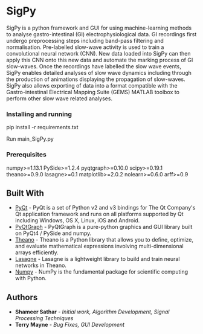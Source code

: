 # SigPy

SigPy is a python framework and GUI for using machine-learning methods to analyse gastro-intestinal (GI) electrophysiological data. GI recordings first undergo preprocessing steps including band-pass filtering and normalisation. Pre-labelled slow-wave activity is used to train a convolutional neural network (CNN). New data loaded into SigPy can then apply this CNN onto this new data and automate the marking process of GI slow-waves. Once the recordings have labelled the slow wave events, SigPy enables detailed analyses of slow wave dynamics including through the production of animations displaying the propagation of slow-waves. SigPy also allows exporting of data into a format compatible with the Gastro-intestinal Electrical Mapping Suite (GEMS) MATLAB toolbox to perform other slow wave related analyses.  


### Installing and running
pip install -r requirements.txt 

Run main_SigPy.py

### Prerequisites
numpy>=1.13.1
PySide>=1.2.4
pyqtgraph>=0.10.0
scipy>=0.19.1
theano>=0.9.0
lasagne>=0.1
matplotlib>=2.0.2
nolearn>=0.6.0
arff>=0.9


## Built With
* [PyQt](https://riverbankcomputing.com/software/pyqt) - PyQt is a set of Python v2 and v3 bindings for The Qt Company's Qt application framework and runs on all platforms supported by Qt including Windows, OS X, Linux, iOS and Android.
* [PyQtGraph](http://www.pyqtgraph.org) - PyQtGraph is a pure-python graphics and GUI library built on PyQt4 / PySide and numpy. 
* [Theano](http://deeplearning.net/software/theano/) - Theano is a Python library that allows you to define, optimize, and evaluate mathematical expressions involving multi-dimensional arrays efficiently.
* [Lasagne](https://github.com/Lasagne/Lasagne) - Lasagne is a lightweight library to build and train neural networks in Theano.
* [Numpy](http://www.numpy.org) - NumPy is the fundamental package for scientific computing with Python.


## Authors
* **Shameer Sathar** - *Initial work, Algorithm Development, Signal Processing Techniques* 
* **Terry Mayne** - *Bug Fixes, GUI Development* 

